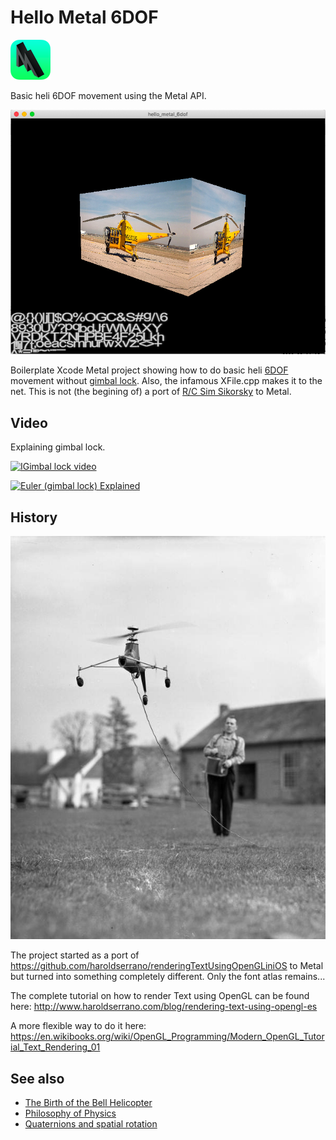 # Hello Metal 6DOF

![alt text](metal-2-64x64.png "Metal 3")

Basic heli 6DOF movement using the Metal API.

![alt text](sikorsky.png "Sikorsky")


Boilerplate Xcode Metal project showing how to do basic heli [6DOF](https://en.wikipedia.org/wiki/Six_degrees_of_freedom) movement without [gimbal lock](https://en.wikipedia.org/wiki/Gimbal_lock).
Also, the infamous XFile.cpp makes it to the net.
This is not (the begining of) a port of [R/C Sim Sikorsky](https://blacksphere2.github.io/rcsim.html) to Metal.

## Video
Explaining gimbal lock.<p>
[![IGimbal lock video](http://img.youtube.com/vi/q0jgqeS_ACM/0.jpg)](https://www.youtube.com/watch?v=q0jgqeS_ACM)


[![Euler (gimbal lock) Explained](http://img.youtube.com/vi/zc8b2Jo7mno/0.jpg)](https://www.youtube.com/watch?v=zc8b2Jo7mno)



## History
![alt text](Model_helicopter_being_controlled_by_its_creator_Arthur_M._Young.jpg "Arthur M. Young")

The project started as a port of https://github.com/haroldserrano/renderingTextUsingOpenGLiniOS to Metal but turned into something completely different. Only the font atlas remains...

The complete tutorial on how to render Text using OpenGL can be found here:
http://www.haroldserrano.com/blog/rendering-text-using-opengl-es

A more flexible way to do it here: https://en.wikibooks.org/wiki/OpenGL_Programming/Modern_OpenGL_Tutorial_Text_Rendering_01


## See also
* [The Birth of the Bell Helicopter](https://www.youtube.com/watch?v=uir9Engj4v4&list=PL63C95D4821B4CFCE)
* [Philosophy of Physics](https://m.youtube.com/watch?v=DACcyBN5Jng)
* [Quaternions and spatial rotation](https://en.wikipedia.org/wiki/Quaternions_and_spatial_rotation)
